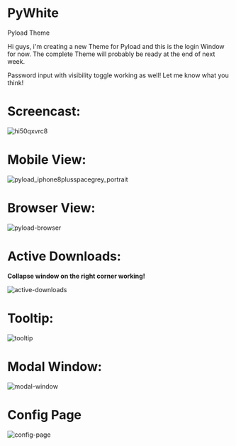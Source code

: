 # PyWhite
Pyload Theme

Hi guys, i'm creating a new Theme for Pyload and this is the login Window for now. The complete Theme will probably be ready at the end of next week.

Password input with visibility toggle working as well!
Let me know what you think!

# Screencast:
![hi50qxvrc8](https://user-images.githubusercontent.com/32961904/39432109-ea4ea58a-4c92-11e8-9a37-42fe1ee526cd.gif)

# Mobile View:
![pyload_iphone8plusspacegrey_portrait](https://user-images.githubusercontent.com/32961904/32324420-a935758c-bfcb-11e7-8446-b4c34cb1803e.png)

# Browser View:
![pyload-browser](https://user-images.githubusercontent.com/32961904/32325741-7a0ded7a-bfd0-11e7-835e-20be598abc74.jpg)

# Active Downloads:
**Collapse window on the right corner working!**

![active-downloads](https://user-images.githubusercontent.com/32961904/32371769-62cc6bba-c092-11e7-911b-d5470b3640dd.jpg)

# Tooltip:
![tooltip](https://user-images.githubusercontent.com/32961904/32382427-793ade68-c0b5-11e7-98a1-ae3b4d11b09d.jpg)

# Modal Window:
![modal-window](https://user-images.githubusercontent.com/32961904/32382893-c1f73b14-c0b6-11e7-813d-7cda8953ceb8.jpg)

# Config Page
![config-page](https://user-images.githubusercontent.com/32961904/32842787-4894f65a-ca1e-11e7-96d8-0a40e77f50af.jpg)
